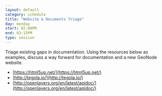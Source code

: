 ```yaml
---
layout: default
category: schedule
title: "Website & Documents Triage"
day: monday
start: 02:00PM
end: 03:15PM
type: session
---
```


Triage existing gaps in documentation.  Using the resources below as examples, discuss a way forward for documentation and a new GeoNode website.

- [https://html5up.net/](https://html5up.net/)
- [http://tegola.io/](http://tegola.io/)
- [http://openlayers.org/en/latest/apidoc/](http://openlayers.org/en/latest/apidoc/)
